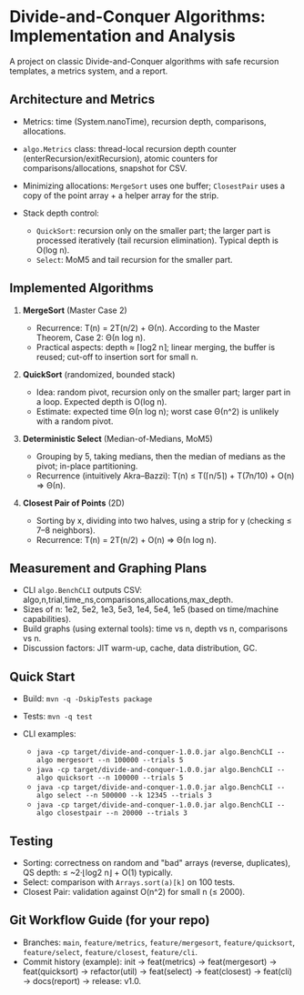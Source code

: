 # Divide-and-Conquer Algorithms: Implementation and Analysis

A project on classic Divide-and-Conquer algorithms with safe recursion templates, a metrics system, and a report.

## Architecture and Metrics

* Metrics: time (System.nanoTime), recursion depth, comparisons, allocations.
* `algo.Metrics` class: thread-local recursion depth counter (enterRecursion/exitRecursion), atomic counters for comparisons/allocations, snapshot for CSV.
* Minimizing allocations: `MergeSort` uses one buffer; `ClosestPair` uses a copy of the point array + a helper array for the strip.
* Stack depth control:

    * `QuickSort`: recursion only on the smaller part; the larger part is processed iteratively (tail recursion elimination). Typical depth is O(log n).
    * `Select`: MoM5 and tail recursion for the smaller part.

## Implemented Algorithms

1. **MergeSort** (Master Case 2)

    * Recurrence: T(n) = 2T(n/2) + Θ(n). According to the Master Theorem, Case 2: Θ(n log n).
    * Practical aspects: depth ≈ ⌈log2 n⌉; linear merging, the buffer is reused; cut-off to insertion sort for small n.

2. **QuickSort** (randomized, bounded stack)

    * Idea: random pivot, recursion only on the smaller part; larger part in a loop. Expected depth is O(log n).
    * Estimate: expected time Θ(n log n); worst case Θ(n^2) is unlikely with a random pivot.

3. **Deterministic Select** (Median-of-Medians, MoM5)

    * Grouping by 5, taking medians, then the median of medians as the pivot; in-place partitioning.
    * Recurrence (intuitively Akra–Bazzi): T(n) ≤ T(⌈n/5⌉) + T(7n/10) + O(n) ⇒ Θ(n).

4. **Closest Pair of Points** (2D)

    * Sorting by x, dividing into two halves, using a strip for y (checking ≤ 7–8 neighbors).
    * Recurrence: T(n) = 2T(n/2) + O(n) ⇒ Θ(n log n).

## Measurement and Graphing Plans

* CLI `algo.BenchCLI` outputs CSV: algo,n,trial,time_ns,comparisons,allocations,max_depth.
* Sizes of n: 1e2, 5e2, 1e3, 5e3, 1e4, 5e4, 1e5 (based on time/machine capabilities).
* Build graphs (using external tools): time vs n, depth vs n, comparisons vs n.
* Discussion factors: JIT warm-up, cache, data distribution, GC.

## Quick Start

* Build: `mvn -q -DskipTests package`
* Tests: `mvn -q test`
* CLI examples:

    * `java -cp target/divide-and-conquer-1.0.0.jar algo.BenchCLI --algo mergesort --n 100000 --trials 5`
    * `java -cp target/divide-and-conquer-1.0.0.jar algo.BenchCLI --algo quicksort --n 100000 --trials 5`
    * `java -cp target/divide-and-conquer-1.0.0.jar algo.BenchCLI --algo select --n 500000 --k 12345 --trials 3`
    * `java -cp target/divide-and-conquer-1.0.0.jar algo.BenchCLI --algo closestpair --n 20000 --trials 3`

## Testing

* Sorting: correctness on random and "bad" arrays (reverse, duplicates), QS depth: ≤ ~2·⌊log2 n⌋ + O(1) typically.
* Select: comparison with `Arrays.sort(a)[k]` on 100 tests.
* Closest Pair: validation against O(n^2) for small n (≤ 2000).

## Git Workflow Guide (for your repo)

* Branches: `main`, `feature/metrics`, `feature/mergesort`, `feature/quicksort`, `feature/select`, `feature/closest`, `feature/cli`.
* Commit history (example): init → feat(metrics) → feat(mergesort) → feat(quicksort) → refactor(util) → feat(select) → feat(closest) → feat(cli) → docs(report) → release: v1.0.


